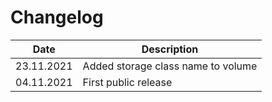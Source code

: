 Changelog
===

| Date       | Description                                       |
|------------|---------------------------------------------------|
| 23.11.2021 | Added storage class name to volume |
| 04.11.2021 | First public release |
